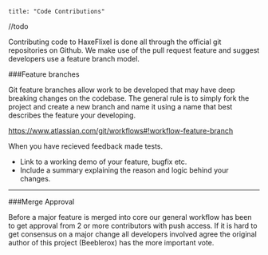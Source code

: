```
title: "Code Contributions"
```

//todo




Contributing code to HaxeFlixel is done all through the official git repositories on Github. We make use of the pull request feature and suggest developers use a feature branch model.

###Feature branches

Git feature branches allow work to be developed that may have deep breaking changes on the codebase. The general rule is to simply fork the project and create a new branch and name it using a name that best describes the feature your developing.

https://www.atlassian.com/git/workflows#!workflow-feature-branch

When you have recieved feedback made tests.

- Link to a working demo of your feature, bugfix etc.
- Include a summary explaining the reason and logic behind your changes.

----

###Merge Approval

Before a major feature is merged into core our general workflow has been to get approval from 2 or more contributors with push access. If it is hard to get consensus on a major change all developers involved agree the original author of this project (Beeblerox) has the more important vote.
